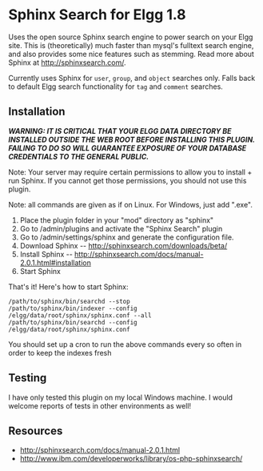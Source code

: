 # Sphinx Search for Elgg 1.8

Uses the open source Sphinx search engine to power search on your Elgg site.
This is (theoretically) much faster than mysql's fulltext search engine, and
also provides some nice features such as stemming.  Read more about Sphinx at
<http://sphinxsearch.com/>.

Currently uses Sphinx for `user`, `group`, and `object` searches only. Falls 
back to default Elgg search functionality for `tag` and `comment` searches.

## Installation
***WARNING: IT IS CRITICAL THAT YOUR ELGG DATA DIRECTORY BE INSTALLED OUTSIDE THE
WEB ROOT BEFORE INSTALLING THIS PLUGIN.  FAILING TO DO SO WILL GUARANTEE EXPOSURE
OF YOUR DATABASE CREDENTIALS TO THE GENERAL PUBLIC.***

Note: Your server may require certain permissions to allow you to install + run 
Sphinx. If you cannot get those permissions, you should not use this plugin.

Note: all commands are given as if on Linux.  For Windows, just add ".exe".

1. Place the plugin folder in your "mod" directory as "sphinx"
2. Go to /admin/plugins and activate the "Sphinx Search" plugin
3. Go to /admin/settings/sphinx and generate the configuration file.
4. Download Sphinx -- <http://sphinxsearch.com/downloads/beta/>
5. Install Sphinx -- <http://sphinxsearch.com/docs/manual-2.0.1.html#installation>
6. Start Sphinx
   
That's it! Here's how to start Sphinx:

	/path/to/sphinx/bin/searchd --stop
	/path/to/sphinx/bin/indexer --config /elgg/data/root/sphinx/sphinx.conf --all
	/path/to/sphinx/bin/searchd --config /elgg/data/root/sphinx/sphinx.conf
       
You should set up a cron to run the above commands 
every so often in order to keep the indexes fresh

## Testing
I have only tested this plugin on my local Windows machine. I would welcome reports
of tests in other environments as well!

## Resources
* <http://sphinxsearch.com/docs/manual-2.0.1.html>
* <http://www.ibm.com/developerworks/library/os-php-sphinxsearch/>